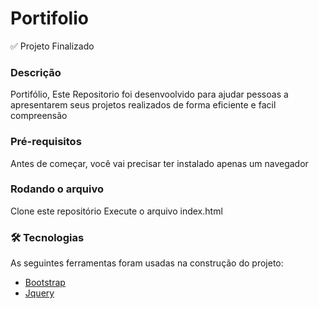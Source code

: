 # Portifolio
✅ Projeto Finalizado


### Descrição
Portifólio, Este Repositorio foi desenvoolvido para ajudar pessoas a apresentarem seus projetos realizados de forma eficiente e facil compreensão

### Pré-requisitos
Antes de começar, você vai precisar ter instalado apenas um navegador

### Rodando o arquivo
Clone este repositório
Execute o arquivo index.html

### 🛠 Tecnologias

As seguintes ferramentas foram usadas na construção do projeto:

- [Bootstrap](https://getbootstrap.com/)
- [Jquery](https://jquery.com/)
